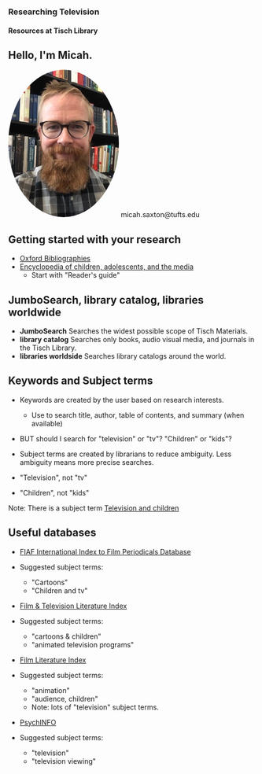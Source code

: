 ### Researching Television
#### Resources at Tisch Library


## Hello, I'm Micah.
<img src="./images/saxton_profile.jpg" height=300 style="border-radius: 50%">
micah.saxton@tufts.edu


## Getting started with your research
* [Oxford Bibliographies](http://www.library.tufts.edu/ezproxy/ezproxy.asp?LOCATION=OBO)
* [Encyclopedia of children, adolescents, and the media](https://sk-sagepub-com.ezproxy.library.tufts.edu/reference/childmedia)
    * Start with "Reader's guide"


## JumboSearch, library catalog, libraries worldwide

* **JumboSearch** Searches the widest possible scope of Tisch Materials.
* **library catalog** Searches only books, audio visual media, and journals in the Tisch Library.
* **libraries worldside** Searches library catalogs around the world.

## Keywords and Subject terms

* Keywords are created by the user based on research interests.
    * Use to search title, author, table of contents, and summary (when available)

* BUT should I search for "television" or "tv"? "Children" or "kids"?

* Subject terms are created by librarians to reduce ambiguity. Less ambiguity means more precise searches.

* "Television", not "tv"
* "Children", not "kids"

Note: There is a subject term [Television and children](https://tufts-primo.hosted.exlibrisgroup.com/primo-explore/search?query=sub,exact,Television%20and%20children,AND&tab=tufts_alma&search_scope=TUFTS_ALMA&sortby=rank&vid=01TUN&lang=en_US&mode=advanced&offset=0)


## Useful databases

* [FIAF International Index to Film Periodicals Database](http://www.library.tufts.edu/ezproxy/ezproxy.asp?LOCATION=CHFIAFPlus)
* Suggested subject terms:
    * "Cartoons"
    * "Children and tv"

* [Film & Television Literature Index](http://www.library.tufts.edu/ezproxy/ezproxy.asp?LOCATION=EBSCOFiTeLiIn)
* Suggested subject terms:
    * "cartoons & children"
    * "animated television programs"

* [Film Literature Index](http://www.library.tufts.edu/ezproxy/ezproxy.asp?LOCATION=FLIFiLiIn)
* Suggested subject terms:
    * "animation"
    * "audience, children"
    * Note: lots of "television" subject terms.

* [PsychINFO](http://www.library.tufts.edu/ezproxy/ezproxy.asp?LOCATION=PQPsycInfo)
* Suggested subject terms:
    * "television"
    * "television viewing"